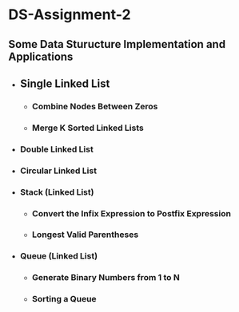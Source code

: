 # DS-Assignment-2
## Some Data Sturucture Implementation and Applications
* ## Single Linked List
  * ### Combine Nodes Between Zeros
  * ### Merge K Sorted Linked Lists
* ### Double Linked List
* ### Circular Linked List
* ### Stack (Linked List)
  * ### Convert the Infix Expression to Postfix Expression
  * ### Longest Valid Parentheses
* ### Queue (Linked List)
  * ### Generate Binary Numbers from 1 to N
  * ### Sorting a Queue

